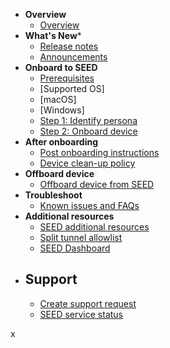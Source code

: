- **Overview**
  - [Overview](overview)
- **What's New***
  - [Release notes](release-notes)
  - [Announcements](announcements)
- **Onboard to SEED**  
  - [Prerequisites](prerequisites-for-onboarding)
  - [Supported OS]
  - [macOS]
  - [Windows]
  - [Step 1: Identify persona](identify-seed-onboarding-persona)
  - [Step 2: Onboard device](onboard-device/onboard-device-to-seed)
- **After onboarding**    
  - [Post onboarding instructions](post-onboarding-instructions/post-onboarding-steps-and-verification)
  - [Device clean-up policy](device-clean-up-policy)
- **Offboard device**
  - [Offboard device from SEED](offboard-device/offboard-device-from-seed)
- **Troubleshoot**
  - [Known issues and FAQs](faqs/seed-faqs)
- **Additional resources**  
  - [SEED additional resources](additional-resources/additional-resources)
  - [Split tunnel allowlist](additional-resources/split-tunnel-allowlist)
  - [SEED Dashboard](seed-dashboard/seed-overview.md)
- **Support**
  -
  - [Create support request](raise-an-incident-support-request)
  - [SEED service status](seed-status)
 
x